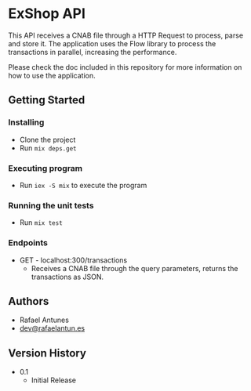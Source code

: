 # ExShop API

This API receives a CNAB file through a HTTP Request to process, parse and store it. The application uses the Flow library to process the transactions in parallel, increasing the performance.

Please check the doc included in this repository for more information on how to use the application.

## Getting Started

### Installing

* Clone the project
* Run `mix deps.get`

### Executing program

* Run `iex -S mix` to execute the program

### Running the unit tests

* Run `mix test`

### Endpoints

* GET - localhost:300/transactions
  - Receives a CNAB file through the query parameters, returns the transactions as JSON.

## Authors

- Rafael Antunes
- dev@rafaelantun.es

## Version History

* 0.1
    * Initial Release
